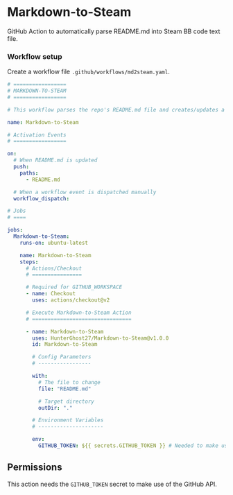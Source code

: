 # Markdown-to-Steam

GitHub Action to automatically parse README.md into Steam BB code text file.

### Workflow setup

Create a workflow file `.github/workflows/md2steam.yaml`.

```yaml
# =================
# MARKDOWN-TO-STEAM
# =================

# This workflow parses the repo's README.md file and creates/updates a text file for the steam workshop description

name: Markdown-to-Steam

# Activation Events
# =================

on:
  # When README.md is updated
  push:
    paths:
      - README.md

  # When a workflow event is dispatched manually
  workflow_dispatch:

# Jobs
# ====

jobs:
  Markdown-to-Steam:
    runs-on: ubuntu-latest

    name: Markdown-to-Steam
    steps:
      # Actions/Checkout
      # ================

      # Required for GITHUB_WORKSPACE
      - name: Checkout
        uses: actions/checkout@v2

      # Execute Markdown-to-Steam Action
      # ================================

      - name: Markdown-to-Steam
        uses: HunterGhost27/Markdown-to-Steam@v1.0.0
        id: Markdown-to-Steam

        # Config Parameters
        # -----------------

        with:
          # The file to change
          file: "README.md"

          # Target directory
          outDir: "."

        # Environment Variables
        # ---------------------

        env:
          GITHUB_TOKEN: ${{ secrets.GITHUB_TOKEN }} # Needed to make use of the GitHub API
```

## Permissions

This action needs the `GITHUB_TOKEN` secret to make use of the GitHub API.